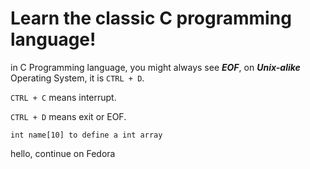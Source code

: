 # Learn the classic C programming language!
in C Programming language, you might always see ***EOF***, on ***Unix-alike*** Operating System, it is `CTRL + D`.

`CTRL + C` means interrupt.

`CTRL + D` means exit or EOF.

`int name[10] to define a int array`

hello, continue on Fedora